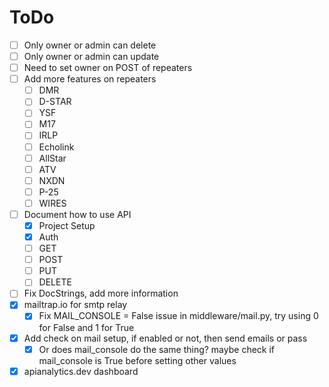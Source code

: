 # ToDo

- [ ] Only owner or admin can delete
- [ ] Only owner or admin can update
- [ ] Need to set owner on POST of repeaters
- [ ] Add more features on repeaters
  - [ ] DMR
  - [ ] D-STAR
  - [ ] YSF
  - [ ] M17
  - [ ] IRLP
  - [ ] Echolink
  - [ ] AllStar
  - [ ] ATV
  - [ ] NXDN
  - [ ] P-25
  - [ ] WIRES
- [ ] Document how to use API
  - [x] Project Setup
  - [x] Auth
  - [ ] GET
  - [ ] POST
  - [ ] PUT
  - [ ] DELETE
- [ ] Fix DocStrings, add more information
- [x] mailtrap.io for smtp relay
  - [x] Fix MAIL_CONSOLE = False issue in middleware/mail.py, try using 0 for False and 1 for True
- [x] Add check on mail setup, if enabled or not, then send emails or pass
  - [x] Or does mail_console do the same thing? maybe check if mail_console is True before setting other values
- [x] apianalytics.dev dashboard
